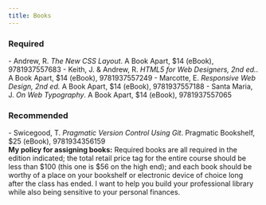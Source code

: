 ```yaml
---
title: Books
---
```


<section class="required" markdown="1">
<h3>Required</h3>
- Andrew, R. <cite>The New CSS Layout</cite>. A Book Apart, $14 (eBook), 9781937557683
- Keith, J. & Andrew, R. <cite>HTML5 for Web Designers, 2nd ed.</cite>. A Book Apart, $14 (eBook),
  9781937557249
- Marcotte, E. <cite>Responsive Web Design, 2nd ed.</cite> A Book Apart, $14 (eBook), 9781937557188
- Santa Maria, J. <cite>On Web Typography</cite>. A Book Apart, $14 (eBook), 9781937557065
</section>

<section class="recommended" markdown="1">
<h3>Recommended</h3>
- Swicegood, T. <cite>Pragmatic Version Control Using Git</cite>. Pragmatic Bookshelf, $25 (eBook),
  9781934356159
</section>

<aside class="fine-print" markdown="1">
  <b>My policy for assigning books:</b> Required books are all required in the edition indicated;
  the total retail price tag for the entire course should be less than $100 (this one is $56 on the
  high end); and each book should be worthy of a place on your bookshelf or electronic device of
  choice long after the class has ended. I want to help you build your professional library while
  also being sensitive to your personal finances.
</aside>
